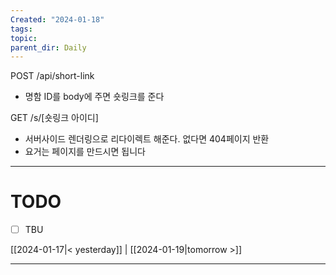 ```yaml
---
Created: "2024-01-18"
tags: 
topic: 
parent_dir: Daily
---
```

POST /api/short-link
- 명함 ID를 body에 주면 숏링크를 준다

GET /s/[숏링크 아이디]
- 서버사이드 렌더링으로 리다이렉트 해준다. 없다면 404페이지 반환
- 요거는 페이지를 만드시면 됩니다



----
# TODO
- [ ] TBU 
  
[[2024-01-17|< yesterday]] | [[2024-01-19|tomorrow >]]  
  
---  
